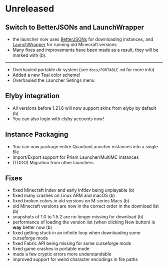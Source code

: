 # Unreleased

## Switch to BetterJSONs and LaunchWrapper
- the launcher now uses [BetterJSONs](https://github.com/MCPHackers/BetterJSONs/)
  for downloading instances, and [LaunchWrapper](https://github.com/MCPHackers/LaunchWrapper)
  for running old Minecraft versions
- Many fixes and improvements have been made as a result,
  they will be marked with (b).

---

- Overhauled portable dir system (see `docs/PORTABLE.md` for more info)
- Added a new Teal color scheme!
- Overhauled the Launcher Setings menu

## Elyby integration
- All versions before 1.21.6 will now support skins from elyby by default (b)
- You can also login with elyby accounts now!

## Instance Packaging
- You can now package entire QuantumLauncher instances into a single file
- Import/Export support for Prism Launcher/MultiMC instances
- (TODO) Migration from other launchers

## Fixes
- fixed Minecraft Indev and early Infdev being unplayable (b)
- fixed many crashes on Linux ARM and macOS (b)
- fixed broken colors in old versions on M-series Macs (b)
- old Minecraft versions are now in the correct order in the download list (b)
- snapshots of 1.0 to 1.5.2 are no longer missing for download (b)
- performance of loading the version list
  (when clicking New button) is **way** better now (b)
- fixed getting stuck in an infinite loop when downloading some curseforge mods
- fixed Fabric API being missing for some curseforge mods
- fixed game crashes in portable mode
- made a few cryptic errors more understandable
- improved support for weird character encodings in file paths
